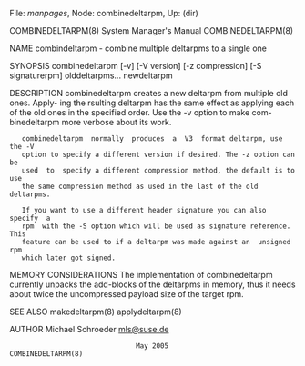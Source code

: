File: *manpages*,  Node: combinedeltarpm,  Up: (dir)

COMBINEDELTARPM(8)          System Manager's Manual         COMBINEDELTARPM(8)



NAME
       combindeltarpm - combine multiple deltarpms to a single one


SYNOPSIS
       combinedeltarpm  [-v]  [-V  version] [-z compression] [-S signaturerpm]
       olddeltarpms...  newdeltarpm


DESCRIPTION
       combinedeltarpm creates a new deltarpm from multiple old ones.   Apply-
       ing  the  rsulting deltarpm has the same effect as applying each of the
       old ones in the specified  order.  Use  the  -v  option  to  make  com-
       binedeltarpm more verbose about its work.

       combinedeltarpm  normally  produces  a  V3  format deltarpm, use the -V
       option to specify a different version if desired. The -z option can  be
       used  to  specify a different compression method, the default is to use
       the same compression method as used in the last of the old deltarpms.

       If you want to use a different header signature you can also specify  a
       rpm  with the -S option which will be used as signature reference. This
       feature can be used to if a deltarpm was made against an  unsigned  rpm
       which later got signed.


MEMORY CONSIDERATIONS
       The  implementation of combinedeltarpm currently unpacks the add-blocks
       of the deltarpms in memory, thus it needs about twice the  uncompressed
       payload size of the target rpm.


SEE ALSO
       makedeltarpm(8) applydeltarpm(8)


AUTHOR
       Michael Schroeder <mls@suse.de>



                                   May 2005                 COMBINEDELTARPM(8)
